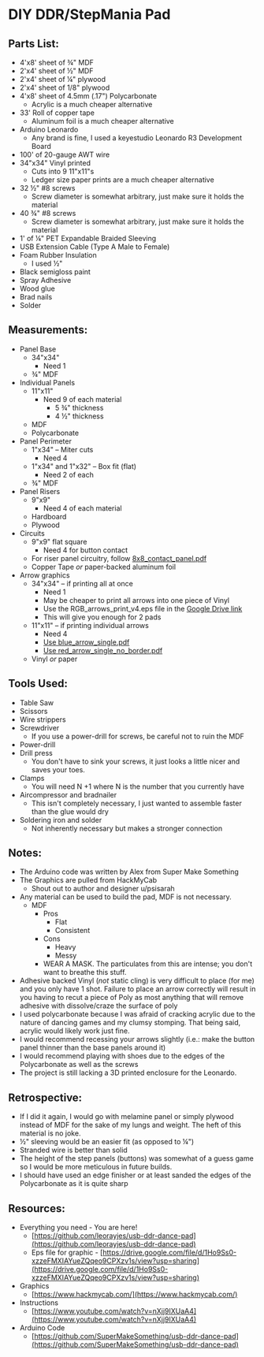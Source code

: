 # DIY DDR/StepMania Pad

## Parts List:
- 4&#39;x8&#39; sheet of ¾&quot; MDF
- 2&#39;x4&#39; sheet of ½&quot; MDF
- 2&#39;x4&#39; sheet of ¼&quot; plywood
- 2&#39;x4&#39; sheet of 1/8&quot; plywood
- 4&#39;x8&#39; sheet of 4.5mm (.17&quot;) Polycarbonate
  - Acrylic is a much cheaper alternative
- 33&#39; Roll of copper tape
  - Aluminum foil is a much cheaper alternative
- Arduino Leonardo
  - Any brand is fine, I used a keyestudio Leonardo R3 Development Board
- 100&#39; of 20-gauge AWT wire
- 34&quot;x34&quot; Vinyl printed
  - Cuts into 9 11&quot;x11&quot;s
  - Ledger size paper prints are a much cheaper alternative
- 32 ½&quot; #8 screws
  - Screw diameter is somewhat arbitrary, just make sure it holds the material
- 40 ¾&quot; #8 screws
  - Screw diameter is somewhat arbitrary, just make sure it holds the material
- 1&#39; of ¼&quot; PET Expandable Braided Sleeving
- USB Extension Cable (Type A Male to Female)
- Foam Rubber Insulation
  - I used ½&quot;
- Black semigloss paint
- Spray Adhesive
- Wood glue
- Brad nails
- Solder

## Measurements:
- Panel Base
  - 34&quot;x34&quot;
    - Need 1
  - ¾&quot; MDF
- Individual Panels
  - 11&quot;x11&quot;
    - Need 9 of each material
      - 5 ¾&quot; thickness
      - 4 ½&quot; thickness 
  - MDF
  - Polycarbonate
- Panel Perimeter
  - 1&quot;x34&quot; – Miter cuts
    - Need 4
  - 1&quot;x34&quot; and 1&quot;x32&quot; – Box fit (flat)
    - Need 2 of each
  - ¾&quot; MDF
- Panel Risers
  - 9&quot;x9&quot;
    - Need 4 of each material
  - Hardboard
  - Plywood
- Circuits
  - 9&quot;x9&quot; flat square
    - Need 4 for button contact
  - For riser panel circuitry, follow [8x8\_contact\_panel.pdf](https://github.com/leorayjes/usb-ddr-dance-pad/blob/master/graphics/pdf/8x8_contact_panel.pdf)
  - Copper Tape _or_ paper-backed aluminum foil
- Arrow graphics
  - 34&quot;x34&quot; – if printing all at once
    - Need 1
    - May be cheaper to print all arrows into one piece of Vinyl
    - Use the RGB\_arrows\_print\_v4.eps file in the [Google Drive link](https://drive.google.com/file/d/1Ho9Ss0-xzzeFMXIAYueZQqeo9CPXzv1s/view?usp=sharing)
    - This will give you enough for 2 pads
  - 11&quot;x11&quot; – if printing individual arrows
    - Need 4
    - [Use blue\_arrow\_single.pdf](https://github.com/leorayjes/usb-ddr-dance-pad/blob/master/graphics/pdf/blue_arrow_single.pdf)
    - [Use red\_arrow\_single\_no\_border.pdf](https://github.com/leorayjes/usb-ddr-dance-pad/blob/master/graphics/pdf/red_arrow_single_no_border.pdf)
  - Vinyl _or_ paper

## Tools Used:
- Table Saw
- Scissors
- Wire strippers
- Screwdriver
  - If you use a power-drill for screws, be careful not to ruin the MDF
- Power-drill
- Drill press
  - You don&#39;t have to sink your screws, it just looks a little nicer and saves your toes.
- Clamps
  - You will need N +1 where N is the number that you currently have
- Aircompressor and bradnailer
  - This isn't completely necessary, I just wanted to assemble faster than the glue would dry
- Soldering iron and solder
  - Not inherently necessary but makes a stronger connection

## Notes:
- The Arduino code was written by Alex from Super Make Something
- The Graphics are pulled from HackMyCab
  - Shout out to author and designer u/psisarah
- Any material can be used to build the pad, MDF is not necessary.
  - MDF
    - Pros
      - Flat
      - Consistent
    - Cons
      - Heavy
      - Messy
    - WEAR A MASK. The particulates from this are intense; you don&#39;t want to breathe this stuff.
- Adhesive backed Vinyl (_not_ static cling) is very difficult to place (for me) and you only have 1 shot. Failure to place an arrow correctly will result in you having to recut a piece of Poly as most anything that will remove adhesive with dissolve/craze the surface of poly
- I used polycarbonate because I was afraid of cracking acrylic due to the nature of dancing games and my clumsy stomping. That being said, acrylic would likely work just fine.
- I would recommend recessing your arrows slightly (i.e.: make the button panel thinner than the base panels around it)
- I would recommend playing with shoes due to the edges of the Polycarbonate as well as the screws
- The project is still lacking a 3D printed enclosure for the Leonardo.

## Retrospective:
- If I did it again, I would go with melamine panel or simply plywood instead of MDF for the sake of my lungs and weight. The heft of this material is no joke.
- ½&quot; sleeving would be an easier fit (as opposed to ¼&quot;)
- Stranded wire is better than solid
- The height of the step panels (buttons) was somewhat of a guess game so I would be more meticulous in future builds.
- I should have used an edge finisher or at least sanded the edges of the Polycarbonate as it is quite sharp

## Resources:
- Everything you need - You are here!
  - [https://github.com/leorayjes/usb-ddr-dance-pad](https://github.com/leorayjes/usb-ddr-dance-pad)
  - Eps file for graphic - [https://drive.google.com/file/d/1Ho9Ss0-xzzeFMXIAYueZQqeo9CPXzv1s/view?usp=sharing](https://drive.google.com/file/d/1Ho9Ss0-xzzeFMXIAYueZQqeo9CPXzv1s/view?usp=sharing)
- Graphics
  - [https://www.hackmycab.com/](https://www.hackmycab.com/)
- Instructions
  - [https://www.youtube.com/watch?v=nXjj9IXUaA4](https://www.youtube.com/watch?v=nXjj9IXUaA4)
- Arduino Code
  - [https://github.com/SuperMakeSomething/usb-ddr-dance-pad](https://github.com/SuperMakeSomething/usb-ddr-dance-pad)
